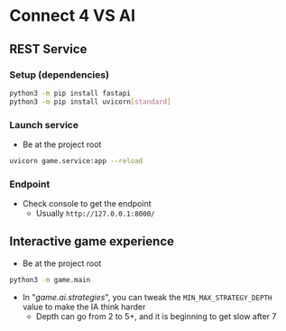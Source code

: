 # Connect 4 VS AI

## REST Service

### Setup (dependencies)
```bash
python3 -m pip install fastapi
python3 -m pip install uvicorn[standard]
```

### Launch service

* Be at the project root
```bash
uvicorn game.service:app --reload
```

### Endpoint

* Check console to get the endpoint
  * Usually `http://127.0.0.1:8000/`


## Interactive game experience

* Be at the project root
```bash
python3 -m game.main
```

* In "*game.ai.strategies*", you can tweak the `MIN_MAX_STRATEGY_DEPTH` value to make the IA think harder
  * Depth can go from 2 to 5+, and it is beginning to get slow after 7
